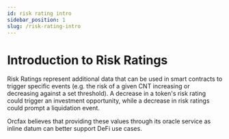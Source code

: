 ```yaml
---
id: risk rating intro
sidebar_position: 1
slug: /risk-rating-intro
---
```


# Introduction to Risk Ratings

Risk Ratings represent additional data that can be used in smart contracts to
trigger specific events (e.g. the risk of a given CNT increasing or decreasing
against a set threshold). A decrease in a token's risk rating could trigger an
investment opportunity, while a decrease in risk ratings could prompt a
liquidation event.

Orcfax believes that providing these values through its oracle service as inline
datum can better support DeFi use cases.
